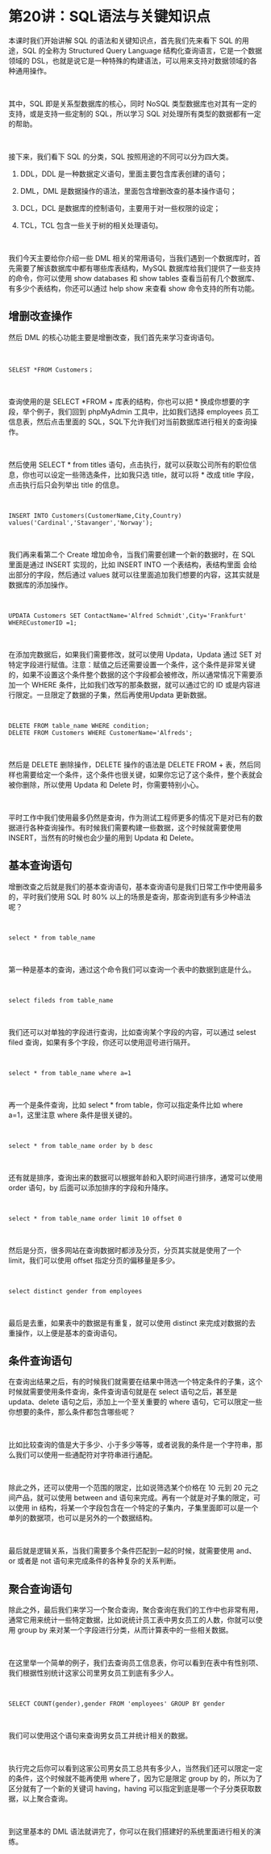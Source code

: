 # 第20讲：SQL语法与关键知识点

本课时我们开始讲解 SQL 的语法和关键知识点，首先我们先来看下 SQL 的用途，SQL 的全称为 Structured Query Language 结构化查询语言，它是一个数据领域的 DSL，也就是说它是一种特殊的构建语法，可以用来支持对数据领域的各种通用操作。

<br />

其中，SQL 即是关系型数据库的核心，同时 NoSQL 类型数据库也对其有一定的支持，或是支持一些定制的 SQL，所以学习 SQL 对处理所有类型的数据都有一定的帮助。

<br />


<Image alt="" src="https://s0.lgstatic.com/i/image3/M01/68/4F/Cgq2xl5ONZeAU5QOAABVY1ruRA4303.png"/> 


<br />

接下来，我们看下 SQL 的分类，SQL 按照用途的不同可以分为四大类。

1. DDL，DDL 是一种数据定义语句，里面主要包含库表创建的语句；

2. DML，DML 是数据操作的语法，里面包含增删改查的基本操作语句；

3. DCL，DCL 是数据库的控制语句，主要用于对一些权限的设定；

4. TCL，TCL 包含一些关于树的相关处理语句。

<br />

我们今天主要给你介绍一些 DML 相关的常用语句，当我们遇到一个数据库时，首先需要了解该数据库中都有哪些库表结构，MySQL 数据库给我们提供了一些支持的命令，你可以使用 show databases 和 show tables 查看当前有几个数据库、有多少个表结构，你还可以通过 help show 来查看 show 命令支持的所有功能。

增删改查操作
------

然后 DML 的核心功能主要是增删改查，我们首先来学习查询语句。

<br />

```
SELEST *FROM Customers；
```

<br />

查询使用的是 SELECT \*FROM + 库表的结构，你也可以把 \* 换成你想要的字段，举个例子，我们回到 phpMyAdmin 工具中，比如我们选择 employees 员工信息表，然后点击里面的 SQL，SQL下允许我们对当前数据库进行相关的查询操作。

<br />


<Image alt="" src="https://s0.lgstatic.com/i/image3/M01/68/4F/CgpOIF5ONZiALyk3AAXgSHgI7CE357.png"/> 


<br />

然后使用 SELECT \* from titles 语句，点击执行，就可以获取公司所有的职位信息，你也可以设定一些筛选条件，比如我只选 title，就可以将 \* 改成 title 字段，点击执行后只会列举出 title 的信息。

<br />

```
INSERT INTO Customers(CustomerName,City,Country)
values('Cardinal','Stavanger','Norway');
```

<br />

我们再来看第二个 Create 增加命令，当我们需要创建一个新的数据时，在 SQL 里面是通过 INSERT 实现的，比如 INSERT INTO 一个表结构，表结构里面 会给出部分的字段，然后通过 values 就可以往里面追加我们想要的内容，这其实就是数据库的添加操作。

<br />

```
UPDATA Customers SET ContactName='Alfred Schmidt',City='Frankfurt'
WHERECustomerID =1;
```

<br />

在添加完数据后，如果我们需要修改，就可以使用 Updata，Updata 通过 SET 对特定字段进行赋值。注意：赋值之后还需要设置一个条件，这个条件是非常关键的，如果不设置这个条件整个数据的这个字段都会被修改，所以通常情况下需要添加一个 WHERE 条件，比如我们改写的那条数据，就可以通过它的 ID 或是内容进行限定。一旦限定了数据的子集，然后再使用Updata 更新数据。

<br />

```
DELETE FROM table_name WHERE condition;
DELETE FROM Customers WHERE CustomerName='Alfreds';
```

<br />

然后是 DELETE 删除操作，DELETE 操作的语法是 DELETE FROM + 表，然后同样也需要给定一个条件，这个条件也很关键，如果你忘记了这个条件，整个表就会被你删除，所以使用 Updata 和 Delete 时，你需要特别小心。

<br />

平时工作中我们使用最多仍然是查询，作为测试工程师更多的情况下是对已有的数据进行各种查询操作。有时候我们需要构建一些数据，这个时候就需要使用 INSERT，当然有的时候也会少量的用到 Updata 和 Delete。

基本查询语句
------

增删改查之后就是我们的基本查询语句，基本查询语句是我们日常工作中使用最多的，平时我们使用 SQL 时 80% 以上的场景是查询，那查询到底有多少种语法呢？

<br />

```
select * from table_name
```

<br />

第一种是基本的查询，通过这个命令我们可以查询一个表中的数据到底是什么。

<br />

```
select fileds from table_name
```

<br />

我们还可以对单独的字段进行查询，比如查询某个字段的内容，可以通过 selest filed 查询，如果有多个字段，你还可以使用逗号进行隔开。

<br />

```
select * from table_name where a=1
```

<br />

再一个是条件查询，比如 select \* from table，你可以指定条件比如 where a=1，这里注意 where 条件是很关键的。

<br />

```
select * from table_name order by b desc
```

<br />

还有就是排序，查询出来的数据可以根据年龄和入职时间进行排序，通常可以使用 order 语句，by 后面可以添加排序的字段和升降序。

<br />

```
select * from table_name order limit 10 offset 0
```

<br />

然后是分页，很多网站在查询数据时都涉及分页，分页其实就是使用了一个 limit，我们可以使用 offset 指定分页的偏移量是多少。

<br />

```
select distinct gender from employees
```

<br />

最后是去重，如果表中的数据是有重复，就可以使用 distinct 来完成对数据的去重操作，以上便是基本的查询语句。

条件查询语句
------

在查询出结果之后，有的时候我们就需要在结果中筛选一个特定条件的子集，这个时候就需要使用条件查询，条件查询语句就是在 select 语句之后，甚至是 updata、delete 语句之后，添加上一个至关重要的 where 语句，它可以限定一些你想要的条件，那么条件都包含哪些呢？

<br />

比如比较查询的值是大于多少、小于多少等等，或者说我的条件是一个字符串，那么我们可以使用一些通配符对字符串进行通配。

<br />

除此之外，还可以使用一个范围的限定，比如说筛选某个价格在 10 元到 20 元之间产品，就可以使用 between and 语句来完成。再有一个就是对子集的限定，可以使用 in 结构，将某一个字段包含在一个特定的子集内，子集里面即可以是一个单列的数据项，也可以是另外的一个数据结构。

<br />

最后就是逻辑关系，当我们需要多个条件匹配到一起的时候，就需要使用 and、or 或者是 not 语句来完成条件的各种复杂的关系判断。

聚合查询语句
------

除此之外，最后我们来学习一个聚合查询，聚合查询在我们的工作中也非常有用，通常它用来统计一些特定数据，比如说统计员工表中男女员工的人数，你就可以使用 group by 来对某一个字段进行分类，从而计算表中的一些相关数据。

<br />

在这里举一个简单的例子，我们去查询员工信息表，你可以看到在表中有性别项、我们根据性别统计这家公司里男女员工到底有多少人。

<br />

```
SELECT COUNT(gender),gender FROM 'employees' GROUP BY gender
```

<br />

我们可以使用这个语句来查询男女员工并统计相关的数据。

<br />


<Image alt="" src="https://s0.lgstatic.com/i/image3/M01/68/4F/Cgq2xl5ONZiAPzM6AAGN49C24FQ274.png"/> 


<br />

执行完之后你可以看到这家公司男女员工总共有多少人，当然我们还可以限定一定的条件，这个时候就不能再使用 where了，因为它是限定 group by 的，所以为了区分就有了一个新的关键词 having，having 可以指定到底是哪一个子分类获取数据，以上聚合查询。

<br />

到这里基本的 DML 语法就讲完了，你可以在我们搭建好的系统里面进行相关的演练。

